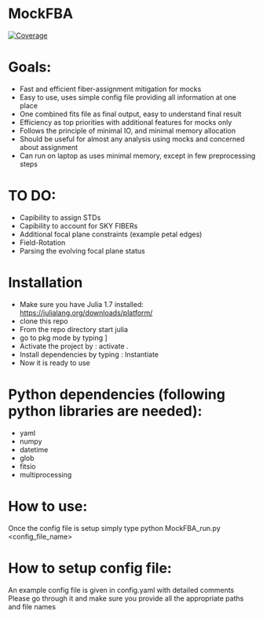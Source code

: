 # MockFBA

[![Coverage](https://codecov.io/gh/shadaba/MockFBA.jl/branch/main/graph/badge.svg)](https://codecov.io/gh/shadaba/MockFBA.jl)

# Goals:
  * Fast and efficient fiber-assignment mitigation for mocks
  * Easy to use, uses simple config file providing all information at one place
  * One combined fits file as final output, easy to understand final result
  * Efficiency as top priorities with additional features for mocks only
  * Follows the principle of minimal IO, and minimal memory allocation
  * Should be useful for almost any analysis using mocks and concerned about assignment
  * Can run on laptop as uses minimal memory, except in few preprocessing steps

# TO DO:
  * Capibility to assign STDs 
  * Capibility to account for SKY FIBERs
  * Additional focal plane constraints (example petal edges)
  * Field-Rotation
  * Parsing the evolving focal plane status


# Installation
  * Make sure you have Julia 1.7 installed: https://julialang.org/downloads/platform/
  * clone this repo
  * From the repo directory start julia
  * go to pkg mode by typing ]
  * Activate the project by : activate .
  * Install dependencies by typing : Instantiate
  * Now it is ready to use

# Python dependencies (following python libraries are needed):
  * yaml
  * numpy
  * datetime
  * glob
  * fitsio
  * multiprocessing


# How to use:
  Once the config file is setup simply type
  python MockFBA_run.py <config_file_name>

# How to setup config file:
  An example config file is given in config.yaml with detailed comments
  Please go through it and make sure you provide all the appropriate paths and file names


